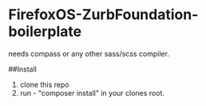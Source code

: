FirefoxOS-ZurbFoundation-boilerplate
====================================

needs compass or any other sass/scss compiler.


##Install

1. clone this repo
2. run - "composer install" in your clones root.
